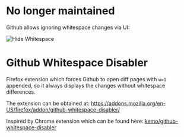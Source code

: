 # No longer maintained

Github allows ignoring whitespace changes via UI:

![Hide Whitespace](https://i.imgur.com/fEWQDLe.png)

# Github Whitespace Disabler

Firefox extension which forces Github to open diff pages with `w=1` appended, so it always displays the changes without whitespace differences.

The extension can be obtained at: https://addons.mozilla.org/en-US/firefox/addon/github-whitespace-disabler/

Inspired by Chrome extension which can be found here: [kemo/github-whitespace-disabler](https://github.com/kemo/github-whitespace-disabler)
